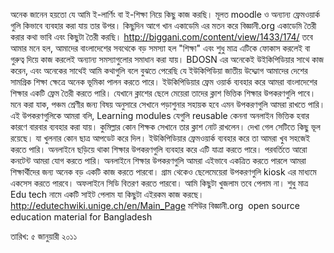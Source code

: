 অনেক জানেন হয়তো যে আমি ই-লার্ণিং বা ই-শিক্ষা নিয়ে কিছু কাজ  করছি। মূলত moodle ও অন্যান্য ফ্রেমওয়ার্ক গুলি কিভাবে ব্যবহার করা যায় তার  উপর।  কিছুদিন আগে খান একাডেমি এর মতন করে বিজ্ঞানী.org একাডেমি তৈরী করার  কথা ভাবি এবং কিছুটা তৈরী করছি।  http://biggani.com/content/view/1433/174/   তবে  আমার মনে হল, আমাদের বাংলাদেশের সবথেকে বড় সমস্যা হল "শিক্ষা" এবং শুধু  মাত্র এটিকে ফোকাস করলেই বা গুরুত্ব দিয়ে কাজ করলেই অন্যান্য সমস্যাগুলোর  সমাধান করা যায়। BDOSN এর অনেকেই উইকিপিডিয়ার সাথে কাজ করেন, এবং অনেকের  সাথেই আমি কথাগুলি বলে বুঝতে পেরেছি যে ইউকিপিডিয়া জাতীয় উদ্দ্যোগ আমাদের  দেশের সামগ্রিক শিক্ষা ক্ষেত্রে অনেক  ভূমিকা পালন করতে পারে।   ইউকিপিডিয়ার ফ্রেম ওয়ার্ক ব্যবহার করে  আমরা বাংলাদেশের শিক্ষার একটি ফ্রেম তৈরী করতে পারি। যেখানে ক্লাশের ছেলে  মেয়েরা তাদের ক্লাশ ভিত্তিক শিক্ষার উপকরণগুলি পাবে।   মনে করা যাক,  পঞ্চম শ্রেণীর জন্য বিষয় অনুসারে সেখানে পড়াশুনার সহায়ক হবে এমন উপকরণগুলি  আমরা রাখতে পারি। এই উপকরণগুলিকে আমরা বলি, Learning modules যেগুলি  reusable কেননা অনলাইন ভিত্তিক হবার  কারণে বারবার ব্যবহার করা যায়।   কুমিল্লার কোন শিক্ষক সেখানে তার  ক্লাশ নোট রাখলেন। দেখা গেল সেটিতে কিছু ভূল রয়েছে। যা খুলনার কোন ছাত্র  আপডেট করে দিল। ইউকিপিডিয়ার ফ্রেমওয়ার্ক ব্যবহার করে তা আমরা খুব সহজেই  করতে পারি।   অনলাইনে ছড়িয়ে থাকা শিক্ষার উপকরণগুলি ব্যবহার করে এটি  যাত্রা করতে পারে। পরবর্তিতে আরো কনটেন্ট আমরা যোগ করতে পারি। অনলাইনে  শিক্ষার উপকরণগুলি আমরা  এইভাবে একত্রিত করতে পারলে আমরা শিক্ষার্থীদের জন্য অনেক বড় একটি কাজ করতে  পারবো। গ্রাম থেকেও ছেলেমেয়েরা উপকরণগুলি kiosk এর মাধ্যমে একসেস করতে  পারবে। অফলাইনে সিডি বিতরণ করতে পারবো।   আমি কিছুটা খুজলাম তবে পেলাম না। শুধু মাত্র Edu tech নামে একটি সাইট পেলাম যা কিছুটা এইরকম কাজ করছে। http://edutechwiki.unige.ch/en/Main_Page     মশিউর বিজ্ঞানী.org ﻿
open source education material for Bangladesh


তারিখ: ৫ জানুয়ারী ২০১১